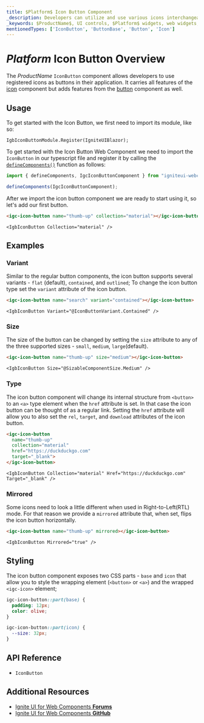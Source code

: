 ```yaml
---
title: $Platform$ Icon Button Component
_description: Developers can utilize and use various icons interchangeably as buttons with custom colors and more with $ProductName$ Icon Button component.
_keywords: $ProductName$, UI controls, $Platform$ widgets, web widgets, UI widgets, $Platform$, Native $Platform$ Components Suite, Native $Platform$ Controls, Native $Platform$ Components Library, $Platform$ Icon Button components, $Platform$ Icon Button controls
mentionedTypes: ['IconButton', 'ButtonBase', 'Button', 'Icon']
---
```


# $Platform$ Icon Button Overview

The $ProductName$ `IconButton` component allows developers to use registered icons as buttons in their application. It carries all features of the [icon](../layouts/icon.md) component but adds features from the [button](button.md) component as well.

## Usage

<!-- Blazor -->

To get started with the Icon Button, we first need to import its module, like so:

```razor
IgbIconButtonModule.Register(IgniteUIBlazor);
```

<!-- end: Blazor -->

<!-- WebComponents -->

To get started with the Icon Button Web Component we need to import the `IconButton` in our typescript file and register it by calling the [`defineComponents()`]({environment:wcApiUrl}/index.html#defineComponents) function as follows:

```ts
import { defineComponents, IgcIconButtonComponent } from "igniteui-webcomponents";

defineComponents(IgcIconButtonComponent);
```

<!-- end: WebComponents -->

After we import the icon button component we are ready to start using it, so let's add our first button.

```html
<igc-icon-button name="thumb-up" collection="material"></igc-icon-button>
```

```razor
<IgbIconButton Collection="material" />
```

## Examples

### Variant

Similar to the regular button components, the icon button supports several variants - `flat` (default), `contained`, and `outlined`; To change the icon button type set the `variant` attribute of the icon button.

<code-view style="height: 75px"
           data-demos-base-url="{environment:demosBaseUrl}"
           iframe-src="{environment:demosBaseUrl}/inputs/icon-button-variant" alt="$Platform$ Icon Button Example"
           github-src="inputs/icon-button/variant">
</code-view>

```html
<igc-icon-button name="search" variant="contained"></igc-icon-button>
```

```razor
<IgbIconButton Variant="@IconButtonVariant.Contained" />
```

### Size

The size of the button can be changed by setting the `size` attribute to any of the three supported sizes - `small`, `medium`, `large`(default).

<code-view style="height: 75px"
           data-demos-base-url="{environment:demosBaseUrl}"
           iframe-src="{environment:demosBaseUrl}/inputs/icon-button-size" alt="$Platform$ Icon Button Example"
           github-src="inputs/icon-button/size">
</code-view>

```html
<igc-icon-button name="thumb-up" size="medium"></igc-icon-button>
```

```razor
<IgbIconButton Size="@SizableComponentSize.Medium" />
```

### Type

The icon button component will change its internal structure from `<button>` to an `<a>` type element when the `href` attribute is set. In that case the icon button can be thought of as a regular link. Setting the `href` attribute will allow you to also set the `rel`, `target`, and `download` attributes of the icon button.

```html
<igc-icon-button
  name="thumb-up"
  collection="material"
  href="https://duckduckgo.com"
  target="_blank">
</igc-icon-button>
```

```razor
<IgbIconButton Collection="material" Href="https://duckduckgo.com" Target="_blank" />
```

### Mirrored

Some icons need to look a little different when used in Right-to-Left(RTL) mode. For that reason we provide a `mirrored` attribute that, when set, flips the icon button horizontally.

```html
<igc-icon-button name="thumb-up" mirrored></igc-icon-button>
```

```razor
<IgbIconButton Mirrored="true" />
```

## Styling

The icon button component exposes two CSS parts - `base` and `icon` that allow you to style the wrapping element (`<button>` or `<a>`) and the wrapped `<igc-icon>` element;

```css
igc-icon-button::part(base) {
  padding: 12px;
  color: olive;
}

igc-icon-button::part(icon) {
  --size: 32px;
}
```

<code-view style="height: 75px"
           data-demos-base-url="{environment:demosBaseUrl}"
           iframe-src="{environment:demosBaseUrl}/inputs/icon-button-styling" alt="$Platform$ Icon Button Example"
           github-src="inputs/icon-button/styling">
</code-view>

## API Reference

* `IconButton`

## Additional Resources

<div class="divider--half"></div>

* [Ignite UI for Web Components **Forums**](https://www.infragistics.com/community/forums/f/ignite-ui-for-web-components)
* [Ignite UI for Web Components **GitHub**](https://github.com/IgniteUI/igniteui-webcomponents)
